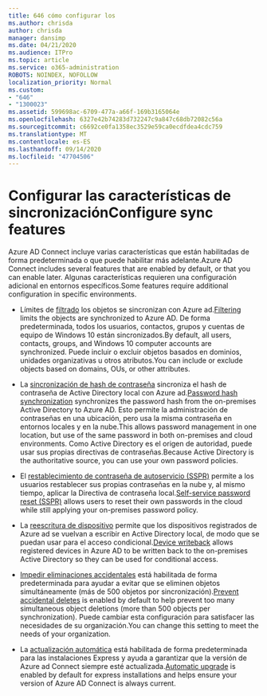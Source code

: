 ```yaml
---
title: 646 cómo configurar los
ms.author: chrisda
author: chrisda
manager: dansimp
ms.date: 04/21/2020
ms.audience: ITPro
ms.topic: article
ms.service: o365-administration
ROBOTS: NOINDEX, NOFOLLOW
localization_priority: Normal
ms.custom:
- "646"
- "1300023"
ms.assetid: 599698ac-6709-477a-a66f-169b3165064e
ms.openlocfilehash: 6327e42b74283d732247c9a847c68db72082c56a
ms.sourcegitcommit: c6692ce0fa1358ec3529e59ca0ecdfdea4cdc759
ms.translationtype: MT
ms.contentlocale: es-ES
ms.lasthandoff: 09/14/2020
ms.locfileid: "47704506"
---
```

# <a name="configure-sync-features"></a><span data-ttu-id="e5d48-102">Configurar las características de sincronización</span><span class="sxs-lookup"><span data-stu-id="e5d48-102">Configure sync features</span></span>

<span data-ttu-id="e5d48-103">Azure AD Connect incluye varias características que están habilitadas de forma predeterminada o que puede habilitar más adelante.</span><span class="sxs-lookup"><span data-stu-id="e5d48-103">Azure AD Connect includes several features that are enabled by default, or that you can enable later.</span></span> <span data-ttu-id="e5d48-104">Algunas características requieren una configuración adicional en entornos específicos.</span><span class="sxs-lookup"><span data-stu-id="e5d48-104">Some features require additional configuration in specific environments.</span></span>

- <span data-ttu-id="e5d48-105">Límites de [filtrado](https://docs.microsoft.com/azure/active-directory/connect/active-directory-aadconnectsync-configure-filtering) los objetos se sincronizan con Azure ad.</span><span class="sxs-lookup"><span data-stu-id="e5d48-105">[Filtering](https://docs.microsoft.com/azure/active-directory/connect/active-directory-aadconnectsync-configure-filtering) limits the objects are synchronized to Azure AD.</span></span> <span data-ttu-id="e5d48-106">De forma predeterminada, todos los usuarios, contactos, grupos y cuentas de equipo de Windows 10 están sincronizados.</span><span class="sxs-lookup"><span data-stu-id="e5d48-106">By default, all users, contacts, groups, and Windows 10 computer accounts are synchronized.</span></span> <span data-ttu-id="e5d48-107">Puede incluir o excluir objetos basados en dominios, unidades organizativas u otros atributos.</span><span class="sxs-lookup"><span data-stu-id="e5d48-107">You can include or exclude objects based on domains, OUs, or other attributes.</span></span>

- <span data-ttu-id="e5d48-108">La [sincronización de hash de contraseña](https://docs.microsoft.com/azure/active-directory/connect/active-directory-aadconnectsync-implement-password-hash-synchronization) sincroniza el hash de contraseña de Active Directory local con Azure ad.</span><span class="sxs-lookup"><span data-stu-id="e5d48-108">[Password hash synchronization](https://docs.microsoft.com/azure/active-directory/connect/active-directory-aadconnectsync-implement-password-hash-synchronization) synchronizes the password hash from the on-premises Active Directory to Azure AD.</span></span> <span data-ttu-id="e5d48-109">Esto permite la administración de contraseñas en una ubicación, pero usa la misma contraseña en entornos locales y en la nube.</span><span class="sxs-lookup"><span data-stu-id="e5d48-109">This allows password management in one location, but use of the same password in both on-premises and cloud environments.</span></span> <span data-ttu-id="e5d48-110">Como Active Directory es el origen de autoridad, puede usar sus propias directivas de contraseñas.</span><span class="sxs-lookup"><span data-stu-id="e5d48-110">Because Active Directory is the authoritative source, you can use your own password policies.</span></span>

- <span data-ttu-id="e5d48-111">El [restablecimiento de contraseña de autoservicio (SSPR)](https://docs.microsoft.com/azure/active-directory/authentication/quickstart-sspr) permite a los usuarios restablecer sus propias contraseñas en la nube y, al mismo tiempo, aplicar la Directiva de contraseña local.</span><span class="sxs-lookup"><span data-stu-id="e5d48-111">[Self-service password reset (SSPR)](https://docs.microsoft.com/azure/active-directory/authentication/quickstart-sspr) allows users to reset their own passwords in the cloud while still applying your on-premises password policy.</span></span>

- <span data-ttu-id="e5d48-112">La [reescritura de dispositivo](https://docs.microsoft.com/azure/active-directory/connect/active-directory-aadconnect-feature-device-writeback) permite que los dispositivos registrados de Azure ad se vuelvan a escribir en Active Directory local, de modo que se puedan usar para el acceso condicional.</span><span class="sxs-lookup"><span data-stu-id="e5d48-112">[Device writeback](https://docs.microsoft.com/azure/active-directory/connect/active-directory-aadconnect-feature-device-writeback) allows registered devices in Azure AD to be written back to the on-premises Active Directory so they can be used for conditional access.</span></span>

- <span data-ttu-id="e5d48-113">[Impedir eliminaciones accidentales](https://docs.microsoft.com/azure/active-directory/connect/active-directory-aadconnectsync-feature-prevent-accidental-deletes) está habilitada de forma predeterminada para ayudar a evitar que se eliminen objetos simultáneamente (más de 500 objetos por sincronización).</span><span class="sxs-lookup"><span data-stu-id="e5d48-113">[Prevent accidental deletes](https://docs.microsoft.com/azure/active-directory/connect/active-directory-aadconnectsync-feature-prevent-accidental-deletes) is enabled by default to help prevent too many simultaneous object deletions (more than 500 objects per synchronization).</span></span> <span data-ttu-id="e5d48-114">Puede cambiar esta configuración para satisfacer las necesidades de su organización.</span><span class="sxs-lookup"><span data-stu-id="e5d48-114">You can change this setting to meet the needs of your organization.</span></span>

- <span data-ttu-id="e5d48-115">La [actualización automática](https://docs.microsoft.com/azure/active-directory/connect/active-directory-aadconnect-feature-automatic-upgrade) está habilitada de forma predeterminada para las instalaciones Express y ayuda a garantizar que la versión de Azure ad Connect siempre esté actualizada.</span><span class="sxs-lookup"><span data-stu-id="e5d48-115">[Automatic upgrade](https://docs.microsoft.com/azure/active-directory/connect/active-directory-aadconnect-feature-automatic-upgrade) is enabled by default for express installations and helps ensure your version of Azure AD Connect is always current.</span></span>
